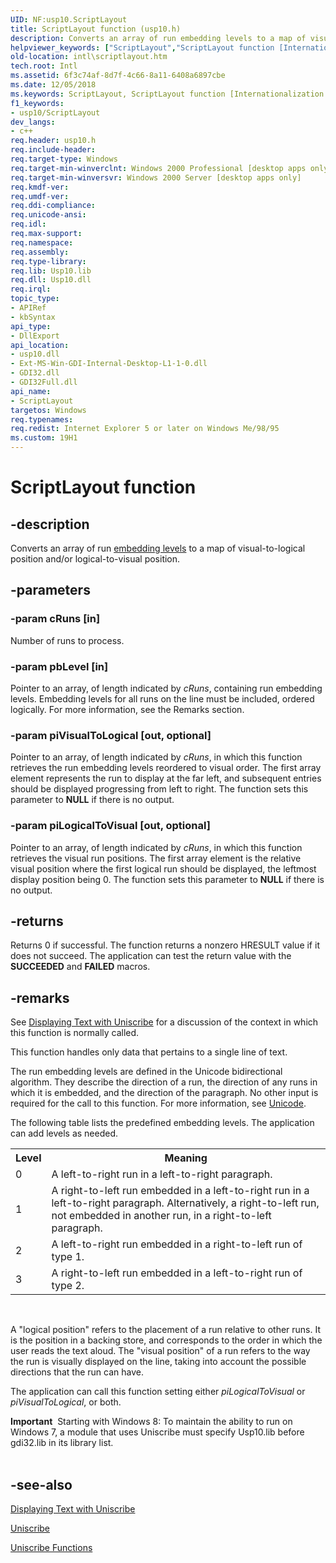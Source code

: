 ```yaml
---
UID: NF:usp10.ScriptLayout
title: ScriptLayout function (usp10.h)
description: Converts an array of run embedding levels to a map of visual-to-logical position and/or logical-to-visual position.
helpviewer_keywords: ["ScriptLayout","ScriptLayout function [Internationalization for Windows Applications]","_win32_ScriptLayout","intl.scriptlayout","usp10/ScriptLayout"]
old-location: intl\scriptlayout.htm
tech.root: Intl
ms.assetid: 6f3c74af-8d7f-4c66-8a11-6408a6897cbe
ms.date: 12/05/2018
ms.keywords: ScriptLayout, ScriptLayout function [Internationalization for Windows Applications], _win32_ScriptLayout, intl.scriptlayout, usp10/ScriptLayout
f1_keywords:
- usp10/ScriptLayout
dev_langs:
- c++
req.header: usp10.h
req.include-header: 
req.target-type: Windows
req.target-min-winverclnt: Windows 2000 Professional [desktop apps only]
req.target-min-winversvr: Windows 2000 Server [desktop apps only]
req.kmdf-ver: 
req.umdf-ver: 
req.ddi-compliance: 
req.unicode-ansi: 
req.idl: 
req.max-support: 
req.namespace: 
req.assembly: 
req.type-library: 
req.lib: Usp10.lib
req.dll: Usp10.dll
req.irql: 
topic_type:
- APIRef
- kbSyntax
api_type:
- DllExport
api_location:
- usp10.dll
- Ext-MS-Win-GDI-Internal-Desktop-L1-1-0.dll
- GDI32.dll
- GDI32Full.dll
api_name:
- ScriptLayout
targetos: Windows
req.typenames: 
req.redist: Internet Explorer 5 or later on Windows Me/98/95
ms.custom: 19H1
---
```


# ScriptLayout function


## -description


Converts an array of run <a href="https://docs.microsoft.com/windows/desktop/Intl/uniscribe-glossary">embedding levels</a> to a map of visual-to-logical position and/or logical-to-visual position.


## -parameters




### -param cRuns [in]

Number of runs to process.


### -param pbLevel [in]

Pointer to an array, of length indicated by <i>cRuns</i>, containing run embedding levels. Embedding levels for all runs on the line must be included, ordered logically. For more information, see the Remarks section.


### -param piVisualToLogical [out, optional]

Pointer to an array, of length indicated by <i>cRuns</i>, in which this function retrieves the run embedding levels reordered to visual order. The first array element represents the run to display at the far left, and subsequent entries should be displayed progressing from left to right. The function sets this parameter to <b>NULL</b> if there is no output.


### -param piLogicalToVisual [out, optional]

Pointer to an array, of length indicated by <i>cRuns</i>, in which this function retrieves the visual run positions. The first array element is the relative visual position where the first logical run should be displayed, the leftmost display position being 0. The function sets this parameter to <b>NULL</b> if there is no output.


## -returns



Returns 0 if successful. The function returns a nonzero HRESULT value if it does not succeed. The application can test the return value with the <b>SUCCEEDED</b> and <b>FAILED</b> macros.




## -remarks



See <a href="https://docs.microsoft.com/windows/desktop/Intl/displaying-text-with-uniscribe">Displaying Text with Uniscribe</a> for a discussion of the context in which this function is normally called.

This function handles only data that pertains to a single line of text.

The run embedding levels are defined in the Unicode bidirectional algorithm. They describe the direction of a run, the direction of any runs in which it is embedded, and the direction of the paragraph. No other input is required for the call to this function. For more information, see <a href="https://docs.microsoft.com/windows/desktop/Intl/unicode">Unicode</a>.

The following table lists the predefined embedding levels. The application can add levels as needed.

<table>
<tr>
<th>Level</th>
<th>Meaning</th>
</tr>
<tr>
<td>0</td>
<td>A left-to-right run in a left-to-right paragraph.</td>
</tr>
<tr>
<td>1</td>
<td>A right-to-left run embedded in a left-to-right run in a left-to-right paragraph. Alternatively, a right-to-left run, not embedded in another run, in a right-to-left paragraph.</td>
</tr>
<tr>
<td>2</td>
<td>A left-to-right run embedded in a right-to-left run of type 1.</td>
</tr>
<tr>
<td>3</td>
<td>A right-to-left run embedded in a left-to-right run of type 2.</td>
</tr>
</table>
 

A "logical position" refers to the placement of a run relative to other runs. It is the position in a backing store, and corresponds to the order in which the user reads the text aloud. The "visual position" of a run refers to the way the run is visually displayed on the line, taking into account the possible directions that the run can have.

The application can call this function setting either <i>piLogicalToVisual</i> or <i>piVisualToLogical</i>, or both.

<div class="alert"><b>Important</b>  Starting with Windows 8: To maintain the ability to run on Windows 7, a module that uses Uniscribe must specify Usp10.lib before gdi32.lib in its library list.</div>
<div> </div>



## -see-also




<a href="https://docs.microsoft.com/windows/desktop/Intl/displaying-text-with-uniscribe">Displaying Text with Uniscribe</a>



<a href="https://docs.microsoft.com/windows/desktop/Intl/uniscribe">Uniscribe</a>



<a href="https://docs.microsoft.com/windows/desktop/Intl/uniscribe-functions">Uniscribe Functions</a>
 

 

